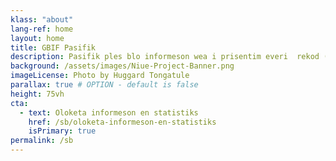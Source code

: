 ```yaml
---
klass: "about"
lang-ref: home
layout: home
title: GBIF Pasifik
description: Pasifik ples blo informeson wea i prisentim everi  rekod (informeson en statistiks) blong  oloketa livin tings wea istap lo Pasifik an iu save findim long GBIF.
background: /assets/images/Niue-Project-Banner.png
imageLicense: Photo by Huggard Tongatule
parallax: true # OPTION - default is false
height: 75vh
cta:
  - text: Oloketa informeson en statistiks
    href: /sb/oloketa-informeson-en-statistiks
    isPrimary: true
permalink: /sb
---
```



